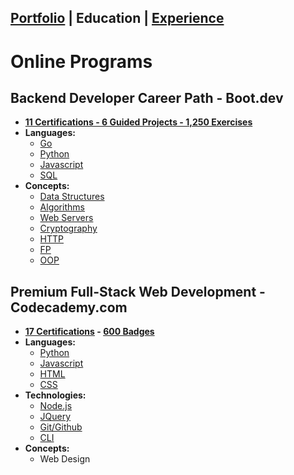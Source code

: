## [Portfolio](https://skovranek.github.io/) | Education | [Experience](https://skovranek.github.io//experience.html)

# Online Programs
## Backend Developer Career Path - Boot.dev 
- __[11 Certifications - 6 Guided Projects - 1,250 Exercises](https://www.boot.dev/u/skovranek)__
- __Languages:__
  - [Go](https://www.boot.dev/certificate/skovranek/3b39d0f6-f944-4f1b-832d-a1daba32eda4)
  - [Python](https://www.boot.dev/certificate/skovranek/f9a25dfb-3e00-4727-ac78-36de82315355)
  - [Javascript](https://www.boot.dev/certificate/skovranek/2af5c197-21eb-48b4-bd90-b0d59adb311e)
  - [SQL](https://www.boot.dev/certificate/skovranek/bc0dc34b-025a-4d97-b7a0-382aa21533aa)
- __Concepts:__
  - [Data Structures](https://www.boot.dev/certificate/skovranek/7bbb53ed-2106-4f6b-b885-e7645c2ff9d8)
  - [Algorithms](https://www.boot.dev/certificate/skovranek/884342fc-5469-47b4-8125-8bfc897428a8)
  - [Web Servers](https://www.boot.dev/certificate/skovranek/81b7293c-60aa-40c7-a158-7c87428f6031)
  - [Cryptography](https://www.boot.dev/certificate/skovranek/6321ddbf-49eb-4748-9737-6bc12e8bb705)
  - [HTTP](https://www.boot.dev/certificate/skovranek/5d804c54-887a-4c1c-b8c7-b6436f3a132e)
  - [FP](https://www.boot.dev/certificate/skovranek/b1459f0c-21eb-41e5-b7f3-562ef69d344c)
  - [OOP](https://www.boot.dev/certificate/skovranek/f9a48bbc-d1ff-4388-bf0c-23c6e3c60ae0)

## Premium Full-Stack Web Development - Codecademy.com
- __[17 Certifications](https://www.codecademy.com/profiles/skovranek) - [600 Badges](https://www.codecademy.com/users/skovranek/achievements)__
- __Languages:__
  - [Python](https://www.codecademy.com/profiles/skovranek/certificates/b97fd4d87a816c761a674af1b5391ef1)
  - [Javascript](https://www.codecademy.com/profiles/skovranek/certificates/705dcb15de0da4dd9d9fc4f3274b430e)
  - [HTML](https://www.codecademy.com/profiles/skovranek/certificates/9eb0741e5ebef1f9f58a53bfac67d3a7)
  - [CSS](https://www.codecademy.com/profiles/skovranek/certificates/3a62023b0054dc793edc0adecd715fd7)
- __Technologies:__
  - [Node.js](https://www.codecademy.com/profiles/skovranek/certificates/240305d50b925c17868f1ac7a21a3261)
  - [JQuery](https://www.codecademy.com/profiles/skovranek/certificates/0becf7c1cd2bd715f24331dddd23425a)
  - [Git/Github](https://www.codecademy.com/profiles/skovranek/certificates/a8ab218d5950c29861635cc0bf12fd13)
  - [CLI](https://www.codecademy.com/profiles/skovranek/certificates/c87ba0541f8be78bc2f4ba1128233f6f)
- __Concepts:__
  - Web Design
